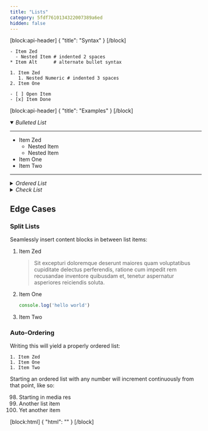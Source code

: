 ```yaml
---
title: "Lists"
category: 5fdf7610134322007389a6ed
hidden: false
---
```


[block:api-header]
{
  "title": "Syntax"
}
[/block]
```shell Bullet Lists
- Item Zed
  - Nested Item # indented 2 spaces
* Item Alt      # alternate bullet syntax
```
```shell Numeric Lists
1. Item Zed
   1. Nested Numeric # indented 3 spaces
2. Item One
```
```shell Check Lists
- [ ] Open Item
- [x] Item Done
```
[block:api-header]
{
  "title": "Examples"
}
[/block]
<details open>
  <summary><em>Bulleted List</em></summary><hr>

- Item Zed
  * Nested Item
  * Nested Item
- Item One
- Item Two

<hr></details>
<details>
  <summary><em>Ordered List</em></summary><hr>

1. Item Zed
   1. Nested Numeric
   1. Nested Numeric
1. Item One
2. Item Two

<hr></details>
<details>
  <summary><em>Check List</em></summary><hr>

- [ ] Task Zed
- [x] Task One
- [ ] Task Two

</details>

## Edge Cases

### Split Lists

Seamlessly insert content blocks in between list items:

1. Item Zed

   > Sit excepturi doloremque deserunt maiores quam voluptatibus cupiditate delectus perferendis, ratione cum impedit rem recusandae inventore quibusdam et, tenetur aspernatur asperiores reiciendis soluta.

1. Item One

   ```javascript
   console.log('hello world')
   ```

1. Item Two

### Auto-Ordering

Writing this will yield a properly ordered list:

    1. Item Zed
    1. Item One
    1. Item Two

Starting an ordered list with any number will increment continuously from that point, like so:

98. Starting in media res
98. Another list item
98. Yet another item

[block:html]
{
  "html": "<style>\n  summary {\n    padding-top: 8px;\n    outline: none !important;\n    user-select: none;\n  }\n  details[open] + details > summary {\n    padding-top: 0;\n  }\n  details > summary + hr {\n    opacity: .66;\n  }\n</style>"
}
[/block]
